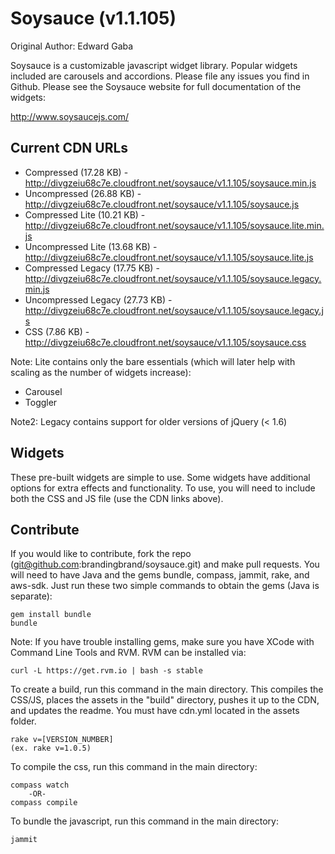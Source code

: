 # Soysauce (v1.1.105)
Original Author: Edward Gaba

Soysauce is a customizable javascript widget library. Popular widgets included are carousels and accordions. Please file any issues you find in Github. Please see the Soysauce website for full documentation of the widgets:

http://www.soysaucejs.com/

## Current CDN URLs
* Compressed (17.28 KB) - http://divgzeiu68c7e.cloudfront.net/soysauce/v1.1.105/soysauce.min.js
* Uncompressed (26.88 KB) - http://divgzeiu68c7e.cloudfront.net/soysauce/v1.1.105/soysauce.js
* Compressed Lite (10.21 KB) - http://divgzeiu68c7e.cloudfront.net/soysauce/v1.1.105/soysauce.lite.min.js
* Uncompressed Lite (13.68 KB) - http://divgzeiu68c7e.cloudfront.net/soysauce/v1.1.105/soysauce.lite.js
* Compressed Legacy (17.75 KB) - http://divgzeiu68c7e.cloudfront.net/soysauce/v1.1.105/soysauce.legacy.min.js
* Uncompressed Legacy (27.73 KB) - http://divgzeiu68c7e.cloudfront.net/soysauce/v1.1.105/soysauce.legacy.js
* CSS (7.86 KB) - http://divgzeiu68c7e.cloudfront.net/soysauce/v1.1.105/soysauce.css

Note: Lite contains only the bare essentials (which will later help with scaling as the number of widgets increase):
* Carousel
* Toggler

Note2: Legacy contains support for older versions of jQuery (< 1.6)

## Widgets
These pre-built widgets are simple to use. Some widgets have additional options for extra effects and functionality. To use, you will need to include both the CSS and JS file (use the CDN links above).

## Contribute
If you would like to contribute, fork the repo (git@github.com:brandingbrand/soysauce.git) and make pull requests. You will need to have Java and the gems bundle, compass, jammit, rake, and aws-sdk. Just run these two simple commands to obtain the gems (Java is separate):

	gem install bundle
	bundle

Note: If you have trouble installing gems, make sure you have XCode with Command Line Tools and RVM. RVM can be installed via:

	curl -L https://get.rvm.io | bash -s stable

To create a build, run this command in the main directory. This compiles the CSS/JS, places the assets in the "build" directory, pushes it up to the CDN, and updates the readme. You must have cdn.yml located in the assets folder.

	rake v=[VERSION_NUMBER]
	(ex. rake v=1.0.5)

To compile the css, run this command in the main directory:

	compass watch
		-OR-
	compass compile

To bundle the javascript, run this command in the main directory:

	jammit
